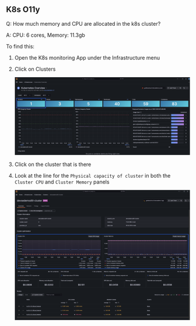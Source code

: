 ## K8s O11y
Q: How much memory and CPU are allocated in the k8s cluster? 

A: CPU: 6 cores, Memory: 11.3gb

To find this:
1. Open the K8s monitoring App under the Infrastructure menu
1. Click on Clusters

    ![Clusters](/images/breakout_1/3.6-k8s-olly-1.png)

1. Click on the cluster that is there 
1. Look at the line for the `Physical capacity of cluster` in both the `Cluster CPU` and `Cluster Memory` panels

    ![Clusters](/images/breakout_1/3.6-k8s-olly-2.png)
